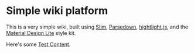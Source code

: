 # Simple wiki platform

This is a very simple wiki, built using [Slim](http://slimframework.com), [Parsedown](http://parsedown.org), [hightlight.js](http://highlightjs.org/), and the [Material Design Lite](http://www.getmdl.io/) style kit.

Here's some [Test Content](test-content).